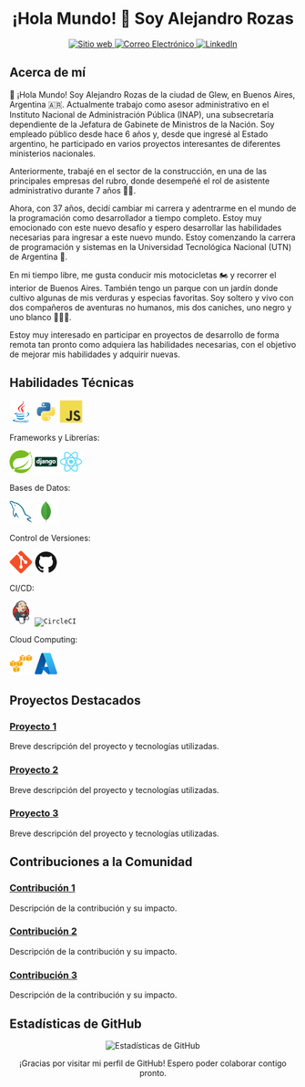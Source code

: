 <!-- Cabecera -->
<h1 align="center">¡Hola Mundo! 👋 Soy Alejandro Rozas</h1>
<p align="center">
  <a href="https://www.tusitio.com">
    <img src="https://img.shields.io/badge/-Sitio%20web-blue" alt="Sitio web">
  </a>
  <a href="mailto:alejandro.rozas@gmail.com">
    <img src="https://img.shields.io/badge/-Correo%20Electr%C3%B3nico-red" alt="Correo Electrónico">
  </a>
  <a href="https://www.linkedin.com/in/tu_perfil">
    <img src="https://img.shields.io/badge/-LinkedIn-blue" alt="LinkedIn">
  </a>
</p>

<!-- Acerca de mí -->
## Acerca de mí

👋 ¡Hola Mundo! Soy Alejandro Rozas de la ciudad de Glew, en Buenos Aires, Argentina 🇦🇷. Actualmente trabajo como asesor administrativo en el Instituto Nacional de Administración Pública (INAP), una subsecretaría dependiente de la Jefatura de Gabinete de Ministros de la Nación. Soy empleado público desde hace 6 años y, desde que ingresé al Estado argentino, he participado en varios proyectos interesantes de diferentes ministerios nacionales.

Anteriormente, trabajé en el sector de la construcción, en una de las principales empresas del rubro, donde desempeñé el rol de asistente administrativo durante 7 años 👨‍💼.

Ahora, con 37 años, decidí cambiar mi carrera y adentrarme en el mundo de la programación como desarrollador a tiempo completo. Estoy muy emocionado con este nuevo desafío y espero desarrollar las habilidades necesarias para ingresar a este nuevo mundo. Estoy comenzando la carrera de programación y sistemas en la Universidad Tecnológica Nacional (UTN) de Argentina 🌱.

En mi tiempo libre, me gusta conducir mis motocicletas 🏍️ y recorrer el interior de Buenos Aires. También tengo un parque con un jardín donde cultivo algunas de mis verduras y especias favoritas. Soy soltero y vivo con dos compañeros de aventuras no humanos, mis dos caniches, uno negro y uno blanco 🐺🐻‍❄️.

Estoy muy interesado en participar en proyectos de desarrollo de forma remota tan pronto como adquiera las habilidades necesarias, con el objetivo de mejorar mis habilidades y adquirir nuevas.

<!-- Habilidades -->
## Habilidades Técnicas

<code><img height="40" src="https://raw.githubusercontent.com/devicons/devicon/master/icons/java/java-original.svg" alt="Java"></code>
<code><img height="40" src="https://raw.githubusercontent.com/devicons/devicon/master/icons/python/python-original.svg" alt="Python"></code>
<code><img height="40" src="https://raw.githubusercontent.com/devicons/devicon/master/icons/javascript/javascript-original.svg" alt="JavaScript"></code>

Frameworks y Librerías:

<code><img height="40" src="https://raw.githubusercontent.com/devicons/devicon/master/icons/spring/spring-original.svg" alt="Spring"></code>
<code><img height="40" src="https://raw.githubusercontent.com/devicons/devicon/master/icons/django/django-original.svg" alt="Django"></code>
<code><img height="40" src="https://raw.githubusercontent.com/devicons/devicon/master/icons/react/react-original.svg" alt="React"></code>

Bases de Datos:

<code><img height="40" src="https://raw.githubusercontent.com/devicons/devicon/master/icons/mysql/mysql-original.svg" alt="MySQL"></code>
<code><img height="40" src="https://raw.githubusercontent.com/devicons/devicon/master/icons/mongodb/mongodb-original.svg" alt="MongoDB"></code>

Control de Versiones:

<code><img height="40" src="https://raw.githubusercontent.com/devicons/devicon/master/icons/git/git-original.svg" alt="Git"></code>
<code><img height="40" src="https://raw.githubusercontent.com/devicons/devicon/master/icons/github/github-original.svg" alt="GitHub"></code>

CI/CD:

<code><img height="40" src="https://raw.githubusercontent.com/devicons/devicon/master/icons/jenkins/jenkins-original.svg" alt="Jenkins"></code>
<code><img height="40" src="https://raw.githubusercontent.com/devicons/devicon/master/icons/circleci/circleci-original.svg" alt="CircleCI"></code>

Cloud Computing:

<code><img height="40" src="https://raw.githubusercontent.com/devicons/devicon/master/icons/amazonwebservices/amazonwebservices-original.svg" alt="AWS"></code>
<code><img height="40" src="https://raw.githubusercontent.com/devicons/devicon/master/icons/azure/azure-original.svg" alt="Azure"></code>

<!-- Proyectos Destacados -->
## Proyectos Destacados

### [Proyecto 1](enlace_al_proyecto_1)

Breve descripción del proyecto y tecnologías utilizadas.

### [Proyecto 2](enlace_al_proyecto_2)

Breve descripción del proyecto y tecnologías utilizadas.

### [Proyecto 3](enlace_al_proyecto_3)

Breve descripción del proyecto y tecnologías utilizadas.

<!-- Contribuciones a la Comunidad -->
## Contribuciones a la Comunidad

### [Contribución 1](enlace_a_la_contribucion_1)

Descripción de la contribución y su impacto.

### [Contribución 2](enlace_a_la_contribucion_2)

Descripción de la contribución y su impacto.

### [Contribución 3](enlace_a_la_contribucion_3)

Descripción de la contribución y su impacto.

<!-- Estadísticas de GitHub -->
## Estadísticas de GitHub

<p align="center">
  <img src="https://github-readme-stats.vercel.app/api?username=tu_usuario_github&show_icons=true&theme=dark" alt="Estadísticas de GitHub" />
</p>

<!-- Pie de página -->
<p align="center">¡Gracias por visitar mi perfil de GitHub! Espero poder colaborar contigo pronto.</p>


<!---
arozas/arozas is a ✨ special ✨ repository because its `README.md` (this file) appears on your GitHub profile.
You can click the Preview link to take a look at your changes.
--->
